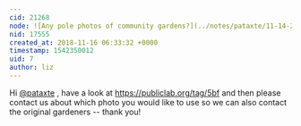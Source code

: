 ```yaml
---
cid: 21268
node: ![Any pole photos of community gardens?](../notes/pataxte/11-14-2018/any-pole-photos-of-community-gardens)
nid: 17555
created_at: 2018-11-16 06:33:32 +0000
timestamp: 1542350012
uid: 7
author: liz
---
```


Hi [@pataxte](/profile/pataxte) , have a look at https://publiclab.org/tag/5bf and then please contact us about which photo you would like to use so we can also contact the original gardeners -- thank you!